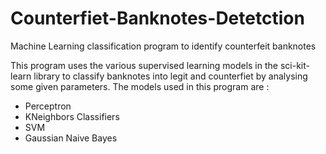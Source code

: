 # Counterfiet-Banknotes-Detetction
Machine Learning classification program to identify counterfeit banknotes

This program uses the various supervised learning models in the sci-kit-learn library to classify banknotes into legit and counterfiet by analysing some given parameters.
The models used in this program are :
- Perceptron
- KNeighbors Classifiers
- SVM
- Gaussian Naive Bayes
